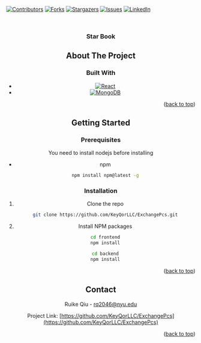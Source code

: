 <a name="readme-top"></a>

[![Contributors][contributors-shield]][contributors-url]
[![Forks][forks-shield]][forks-url]
[![Stargazers][stars-shield]][stars-url]
[![Issues][issues-shield]][issues-url]
[![LinkedIn][linkedin-shield]][linkedin-url]

<!-- PROJECT LOGO -->
<br />
<div align="center">
  <a href="https://github.com/KeyQorLLC/ExchangePcs">
    <!-- img src="images/logo.png" alt="Logo" width="80" height="80" -->
  </a>

<h3 align="center">Star Book</h3>

<!-- ABOUT THE PROJECT -->

## About The Project

### Built With

- [![React][React.js]][React-url]
- [![MongoDB][Mongo.db]][Mongo-url]

<p align="right">(<a href="#readme-top">back to top</a>)</p>

<!-- GETTING STARTED -->

## Getting Started

### Prerequisites

You need to install nodejs before installing

- npm
  ```sh
  npm install npm@latest -g
  ```

### Installation

1. Clone the repo
   ```sh
   git clone https://github.com/KeyQorLLC/ExchangePcs.git
   ```
2. Install NPM packages
   ```sh
   cd frontend
   npm install
   ```
   ```sh
   cd backend
   npm install
   ```

<p align="right">(<a href="#readme-top">back to top</a>)</p>

<!-- CONTACT -->

## Contact

Ruike Qiu - rq2046@nyu.edu

Project Link: [https://github.com/KeyQorLLC/ExchangePcs](https://github.com/KeyQorLLC/ExchangePcs)

<p align="right">(<a href="#readme-top">back to top</a>)</p>

[contributors-shield]: https://img.shields.io/github/contributors/github_username/repo_name.svg?style=for-the-badge
[contributors-url]: https://github.com/KeyQorLLC/ExchangePcs/graphs/contributors
[forks-shield]: https://img.shields.io/github/forks/github_username/repo_name.svg?style=for-the-badge
[forks-url]: https://github.com/KeyQorLLC/ExchangePcs/network/members
[stars-shield]: https://img.shields.io/github/stars/github_username/repo_name.svg?style=for-the-badge
[stars-url]: https://github.com/KeyQorLLC/ExchangePcs/stargazers
[issues-shield]: https://img.shields.io/github/issues/github_username/repo_name.svg?style=for-the-badge
[issues-url]: https://github.com/KeyQorLLC/ExchangePcs/issues
[license-shield]: https://img.shields.io/github/license/github_username/repo_name.svg?style=for-the-badge
[license-url]: https://github.com/github_username/repo_name/blob/master/LICENSE.txt
[linkedin-shield]: https://img.shields.io/badge/-LinkedIn-black.svg?style=for-the-badge&logo=linkedin&colorB=555
[linkedin-url]: https://www.linkedin.com/in/ruike-qiu-b7564a24b/
[product-screenshot]: images/screenshot.png
[Next.js]: https://img.shields.io/badge/next.js-000000?style=for-the-badge&logo=nextdotjs&logoColor=white
[Next-url]: https://nextjs.org/
[React.js]: https://img.shields.io/badge/React-20232A?style=for-the-badge&logo=react&logoColor=61DAFB
[React-url]: https://reactjs.org/
[Vue.js]: https://img.shields.io/badge/Vue.js-35495E?style=for-the-badge&logo=vuedotjs&logoColor=4FC08D
[Vue-url]: https://vuejs.org/
[Angular.io]: https://img.shields.io/badge/Angular-DD0031?style=for-the-badge&logo=angular&logoColor=white
[Angular-url]: https://angular.io/
[Svelte.dev]: https://img.shields.io/badge/Svelte-4A4A55?style=for-the-badge&logo=svelte&logoColor=FF3E00
[Svelte-url]: https://svelte.dev/
[Laravel.com]: https://img.shields.io/badge/Laravel-FF2D20?style=for-the-badge&logo=laravel&logoColor=white
[Laravel-url]: https://laravel.com
[Bootstrap.com]: https://img.shields.io/badge/Bootstrap-563D7C?style=for-the-badge&logo=bootstrap&logoColor=white
[Bootstrap-url]: https://getbootstrap.com
[JQuery.com]: https://img.shields.io/badge/jQuery-0769AD?style=for-the-badge&logo=jquery&logoColor=white
[JQuery-url]: https://jquery.com
[Mongo-url]: https://img.shields.io/badge/MongoDB-4EA94B?style=for-the-badge&logo=mongodb&logoColor=white
[Mongo.db]: https://www.mongodb.com/
